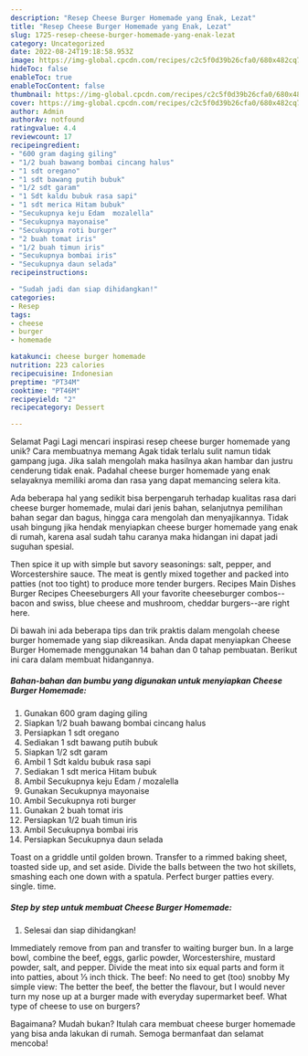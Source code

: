 ```yaml
---
description: "Resep Cheese Burger Homemade yang Enak, Lezat"
title: "Resep Cheese Burger Homemade yang Enak, Lezat"
slug: 1725-resep-cheese-burger-homemade-yang-enak-lezat
category: Uncategorized
date: 2022-08-24T19:18:58.953Z
image: https://img-global.cpcdn.com/recipes/c2c5f0d39b26cfa0/680x482cq70/cheese-burger-homemade-foto-resep-utama.jpg
hideToc: false
enableToc: true
enableTocContent: false
thumbnail: https://img-global.cpcdn.com/recipes/c2c5f0d39b26cfa0/680x482cq70/cheese-burger-homemade-foto-resep-utama.jpg
cover: https://img-global.cpcdn.com/recipes/c2c5f0d39b26cfa0/680x482cq70/cheese-burger-homemade-foto-resep-utama.jpg
author: Admin
authorAv: notfound
ratingvalue: 4.4
reviewcount: 17
recipeingredient:
- "600 gram daging giling"
- "1/2 buah bawang bombai cincang halus"
- "1 sdt oregano"
- "1 sdt bawang putih bubuk"
- "1/2 sdt garam"
- "1 Sdt kaldu bubuk rasa sapi"
- "1 sdt merica Hitam bubuk"
- "Secukupnya keju Edam  mozalella"
- "Secukupnya mayonaise"
- "Secukupnya roti burger"
- "2 buah tomat iris"
- "1/2 buah timun iris"
- "Secukupnya bombai iris"
- "Secukupnya daun selada"
recipeinstructions:

- "Sudah jadi dan siap dihidangkan!"
categories:
- Resep
tags:
- cheese
- burger
- homemade

katakunci: cheese burger homemade 
nutrition: 223 calories
recipecuisine: Indonesian
preptime: "PT34M"
cooktime: "PT46M"
recipeyield: "2"
recipecategory: Dessert

---
```



Selamat Pagi Lagi mencari inspirasi resep cheese burger homemade yang unik? Cara membuatnya memang Agak tidak terlalu sulit namun tidak gampang juga. Jika salah mengolah maka hasilnya akan hambar dan justru cenderung tidak enak. Padahal cheese burger homemade yang enak selayaknya memiliki aroma dan rasa yang dapat memancing selera kita.


Ada beberapa hal yang sedikit bisa berpengaruh terhadap kualitas rasa dari cheese burger homemade, mulai dari jenis bahan, selanjutnya pemilihan bahan segar dan bagus, hingga cara mengolah dan menyajikannya. Tidak usah bingung jika hendak menyiapkan cheese burger homemade yang enak di rumah, karena asal sudah tahu caranya maka hidangan ini dapat jadi suguhan spesial.

Then spice it up with simple but savory seasonings: salt, pepper, and Worcestershire sauce. The meat is gently mixed together and packed into patties (not too tight) to produce more tender burgers. Recipes Main Dishes Burger Recipes Cheeseburgers All your favorite cheeseburger combos--bacon and swiss, blue cheese and mushroom, cheddar burgers--are right here.


Di bawah ini ada beberapa tips dan trik praktis dalam mengolah cheese burger homemade yang siap dikreasikan. Anda dapat menyiapkan Cheese Burger Homemade menggunakan 14 bahan dan 0 tahap pembuatan. Berikut ini cara dalam membuat hidangannya.

<!--inarticleads1-->

##### Bahan-bahan dan bumbu yang digunakan untuk menyiapkan Cheese Burger Homemade:

1. Gunakan 600 gram daging giling
1. Siapkan 1/2 buah bawang bombai cincang halus
1. Persiapkan 1 sdt oregano
1. Sediakan 1 sdt bawang putih bubuk
1. Siapkan 1/2 sdt garam
1. Ambil 1 Sdt kaldu bubuk rasa sapi
1. Sediakan 1 sdt merica Hitam bubuk
1. Ambil Secukupnya keju Edam / mozalella
1. Gunakan Secukupnya mayonaise
1. Ambil Secukupnya roti burger
1. Gunakan 2 buah tomat iris
1. Persiapkan 1/2 buah timun iris
1. Ambil Secukupnya bombai iris
1. Persiapkan Secukupnya daun selada


Toast on a griddle until golden brown. Transfer to a rimmed baking sheet, toasted side up, and set aside. Divide the balls between the two hot skillets, smashing each one down with a spatula. Perfect burger patties every. single. time. 

<!--inarticleads2-->

##### Step by step untuk membuat Cheese Burger Homemade:


1. Selesai dan siap dihidangkan!

Immediately remove from pan and transfer to waiting burger bun. In a large bowl, combine the beef, eggs, garlic powder, Worcestershire, mustard powder, salt, and pepper. Divide the meat into six equal parts and form it into patties, about ⅓ inch thick. The beef: No need to get (too) snobby My simple view: The better the beef, the better the flavour, but I would never turn my nose up at a burger made with everyday supermarket beef. What type of cheese to use on burgers? 

Bagaimana? Mudah bukan? Itulah cara membuat cheese burger homemade yang bisa anda lakukan di rumah. Semoga bermanfaat dan selamat mencoba!
